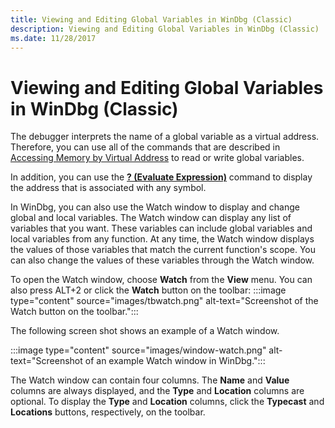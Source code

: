 ```yaml
---
title: Viewing and Editing Global Variables in WinDbg (Classic)
description: Viewing and Editing Global Variables in WinDbg (Classic)
ms.date: 11/28/2017
---
```


# Viewing and Editing Global Variables in WinDbg (Classic)

The debugger interprets the name of a global variable as a virtual address. Therefore, you can use all of the commands that are described in [Accessing Memory by Virtual Address](accessing-memory-by-virtual-address.md) to read or write global variables.

In addition, you can use the [**? (Evaluate Expression)**](../debuggercmds/---evaluate-expression-.md) command to display the address that is associated with any symbol.

In WinDbg, you can also use the Watch window to display and change global and local variables. The Watch window can display any list of variables that you want. These variables can include global variables and local variables from any function. At any time, the Watch window displays the values of those variables that match the current function's scope. You can also change the values of these variables through the Watch window.

To open the Watch window, choose **Watch** from the **View** menu. You can also press ALT+2 or click the **Watch** button on the toolbar: :::image type="content" source="images/tbwatch.png" alt-text="Screenshot of the Watch button on the toolbar.":::

The following screen shot shows an example of a Watch window.

:::image type="content" source="images/window-watch.png" alt-text="Screenshot of an example Watch window in WinDbg.":::

The Watch window can contain four columns. The **Name** and **Value** columns are always displayed, and the **Type** and **Location** columns are optional. To display the **Type** and **Location** columns, click the **Typecast** and **Locations** buttons, respectively, on the toolbar.
